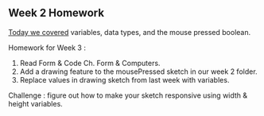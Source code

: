 ## Week 2 Homework 

[Today we covered](https://docs.google.com/presentation/d/17NI-MvrEbL_Yb7un0oKT2k8x-oFEcFw-v3UuvVmGtB0/edit?usp=sharing) variables, data types, and the mouse pressed boolean. 

Homework for Week 3 : 

1. Read Form & Code Ch. Form & Computers.
2. Add a drawing feature to the mousePressed sketch in our week 2 folder. 
3. Replace values in drawing sketch from last week with variables. 

Challenge : figure out how to make your sketch responsive using width & height variables. 

